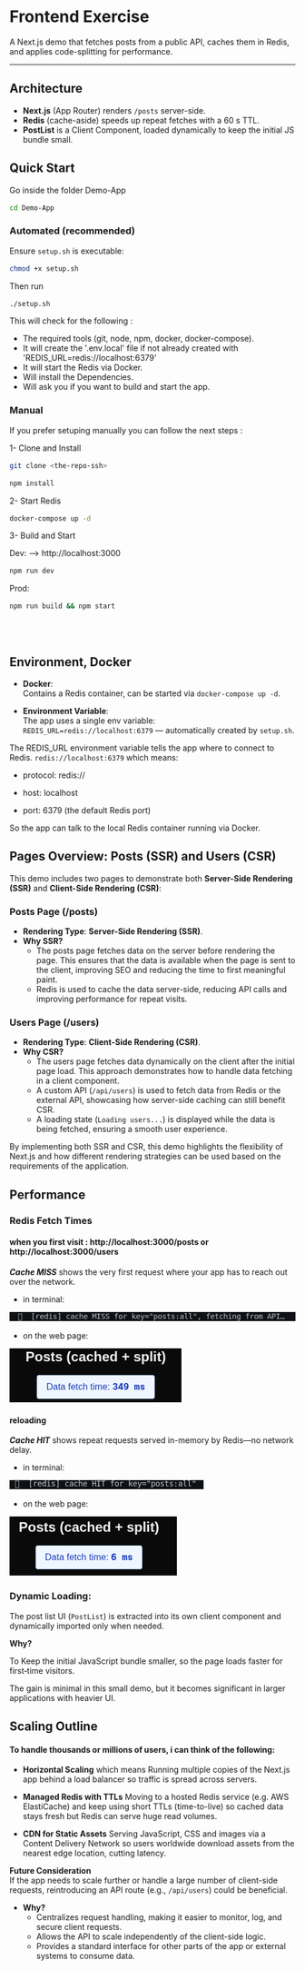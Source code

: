 # Frontend Exercise

A Next.js demo that fetches posts from a public API, caches them in Redis, and applies code-splitting for performance.

---

## Architecture

- **Next.js** (App Router) renders `/posts` server-side.
- **Redis** (cache-aside) speeds up repeat fetches with a 60 s TTL.
- **PostList** is a Client Component, loaded dynamically to keep the initial JS bundle small.

## Quick Start


Go inside the folder Demo-App

```bash
cd Demo-App
```

### Automated (recommended)
Ensure `setup.sh` is executable:
```bash
chmod +x setup.sh
```
Then run
```bash
./setup.sh
```

This will check for the following :

- The required tools (git, node, npm, docker, docker-compose).
- It will create the '.env.local' file if not already created with 'REDIS_URL=redis://localhost:6379'
- It will start the Redis via Docker.
- Will install the Dependencies.
- Will ask you if you want to build and start the app.

### Manual

If you prefer setuping manually you can follow the next steps :

1- Clone and Install
```bash
git clone <the-repo-ssh>
```

```bash
npm install
```

2- Start Redis

```bash
docker-compose up -d
```

3- Build and Start

Dev: --> http://localhost:3000
```bash
npm run dev
```
Prod:
```bash
npm run build && npm start
```
<br></br>

## Environment, Docker

- **Docker**:  
  Contains a Redis container, can be started via `docker-compose up -d`.  

- **Environment Variable**:  
  The app uses a single env variable:  
  `REDIS_URL=redis://localhost:6379` — automatically created by `setup.sh`.

The REDIS_URL environment variable tells the app where to connect to Redis.
`redis://localhost:6379` which means:

- protocol: redis://

- host: localhost

- port: 6379 (the default Redis port)

So the app can talk to the local Redis container running via Docker.

## Pages Overview: Posts (SSR) and Users (CSR)

This demo includes two pages to demonstrate both **Server-Side Rendering (SSR)** and **Client-Side Rendering (CSR)**:

### **Posts Page (/posts)**
- **Rendering Type**: **Server-Side Rendering (SSR)**.
- **Why SSR?**
  - The posts page fetches data on the server before rendering the page. This ensures that the data is available when the page is sent to the client, improving SEO and reducing the time to first meaningful paint.
  - Redis is used to cache the data server-side, reducing API calls and improving performance for repeat visits.

### **Users Page (/users)**
- **Rendering Type**: **Client-Side Rendering (CSR)**.
- **Why CSR?**
  - The users page fetches data dynamically on the client after the initial page load. This approach demonstrates how to handle data fetching in a client component.
  - A custom API (`/api/users`) is used to fetch data from Redis or the external API, showcasing how server-side caching can still benefit CSR.
  - A loading state (`Loading users...`) is displayed while the data is being fetched, ensuring a smooth user experience.

By implementing both SSR and CSR, this demo highlights the flexibility of Next.js and how different rendering strategies can be used based on the requirements of the application.

## Performance

### **Redis Fetch Times**

#### **when you first visit : http://localhost:3000/posts or http://localhost:3000/users**

***Cache MISS*** shows the very first request where your app has to reach out over the network.

- in terminal:

![Cache Miss](Demo-App/screenshots/cache_miss.png) 

- on the web page:

![First Requist](Demo-App/screenshots/first_requist_cache.png)


#### **reloading**

***Cache HIT*** shows repeat requests served in-memory by Redis—no network delay.

- in terminal:

![Cache Hit](Demo-App/screenshots/cache_hit.png)

- on the web page:

![Repeated requist](Demo-App/screenshots/repeated_requist_cache.png) 


### **Dynamic Loading:**  
  The post list UI (`PostList`) is extracted into its own client component and dynamically imported only when needed.  
  
  
  **Why?**
   
   To Keep the initial JavaScript bundle smaller, so the page loads faster for first‐time visitors.

   The gain is minimal in this small demo, but it becomes significant in larger applications with heavier UI.


## Scaling Outline

#### To handle thousands or millions of users, i can think of the following:

- **Horizontal Scaling** which means Running multiple copies of the Next.js app behind a load balancer so traffic is spread across servers.

- **Managed Redis with TTLs** Moving to a hosted Redis service (e.g. AWS ElastiCache) and keep using short TTLs (time-to-live) so cached data stays fresh but Redis can serve huge read volumes.

- **CDN for Static Assets** Serving JavaScript, CSS and images via a Content Delivery Network so users worldwide download assets from the nearest edge location, cutting latency.

 **Future Consideration**  
  If the app needs to scale further or handle a large number of client-side requests, reintroducing an API route (e.g., `/api/users`) could be beneficial. 
  - **Why?**  
    - Centralizes request handling, making it easier to monitor, log, and secure client requests.
    - Allows the API to scale independently of the client-side logic.
    - Provides a standard interface for other parts of the app or external systems to consume data.